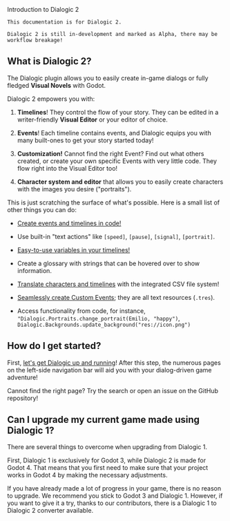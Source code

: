 <div class="header-banner dawn">
     <div class="header-label dawn">Introduction to Dialogic 2</div>
</div>

```admonish info
This documentation is for Dialogic 2.

Dialogic 2 is still in-development and marked as Alpha, there may be workflow breakage!
```

## What is Dialogic 2?

The Dialogic plugin allows you to easily create in-game dialogs or fully fledged **Visual Novels** with Godot.

Dialogic 2 empowers you with:

1. **Timelines**! They control the flow of your story. They can be edited in a writer-friendly **Visual Editor** or your editor of choice.

2. **Events**! Each timeline contains events, and Dialogic equips you with many built-ones to get your story started today!

3. **Customization!** Cannot find the right Event? Find out what others created, or create your own specific Events with very little code. They flow right into the Visual Editor too!

4. **Character system and editor** that allows you to easily create characters with the images you desire ("portraits").

This is just scratching the surface of what's possible.
Here is a small list of other things you can do:


- [Create events and timelines in code!](creating-timelines-in-code)

- Use built-in "text actions" like `[speed]`, `[pause]`, `[signal]`, `[portrait]`.

- [Easy-to-use variables in your timelines!](variables.md)

- Create a glossary with strings that can be hovered over to show information.

- [Translate characters and timelines](translation.md) with the integrated CSV file system!

- [Seamlessly create Custom Events](creating-extensions.md); they are all text resources (`.tres`).

- Access functionality from code, for instance, `"Dialogic.Portraits.change_portrait(Emilio, "happy")`, `Dialogic.Backgrounds.update_background("res://icon.png")`

## How do I get started?

First, [let's get Dialogic up and running](getting-started)! After this step, the numerous pages on the left-side navigation bar will aid you with your dialog-driven game adventure!

Cannot find the right page? Try the search or open an issue on the GitHub repository!

## Can I upgrade my current game made using Dialogic 1?

There are several things to overcome when upgrading from Dialogic 1.

First, Dialogic 1 is exclusively for Godot 3, while Dialogic 2 is made for Godot 4.
That means that you first need to make sure that your project works in Godot 4 by making the necessary adjustments.

If you have already made a lot of progress in your game, there is no reason to upgrade. We recommend you stick to Godot 3 and Dialogic 1.
However, if you want to give it a try, thanks to our contributors, there is a Dialogic 1 to Dialogic 2 converter available.
